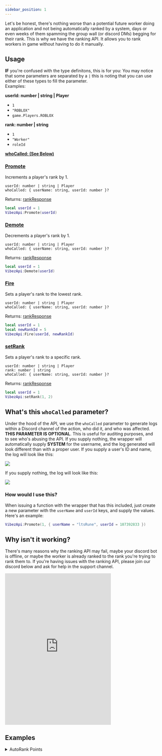 ```yaml
---
sidebar_position: 1
---
```


Let's be honest, there's nothing worse than a potential future worker doing an application and not being automatically ranked by a system, days or even weeks of them spamming the group wall (or discord DMs) begging for their rank. This is why we have the ranking API. It allows you to rank workers in game without having to do it manually.

## Usage
**IF** you're confused with the type definitons, this is for you:
You may notice that some parameters are separated by a `|` this is noting that you can use either of these types to fill the parameter. <br />
Examples:

<b>userId: number | string | Player</b>

- `1`
- `"ROBLOX"`
- `game.Players.ROBLOX`

<b>rank: number | string</b>

- `1`
- `"Worker"`
- `roleId`

[**whoCalled: (See Below)**](/VibezAPI/docs/Features/Ranking#whats-this-whocalled-parameter)

### [Promote](/VibezAPI/api/VibezAPI#Promote)
Increments a player's rank by 1.

`userId: number | string | Player` <br />
`whoCalled: { userName: string, userId: number }?`

Returns: [rankResponse](/VibezAPI/api/VibezAPI#rankResponse)
```lua
local userId = 1
VibezApi:Promote(userId)
```

### [Demote](/VibezAPI/api/VibezAPI#Demote)
Decrements a player's rank by 1.

`userId: number | string | Player` <br />
`whoCalled: { userName: string, userId: number }?`

Returns: [rankResponse](/VibezAPI/api/VibezAPI#rankResponse)
```lua
local userId = 1
VibezApi:Demote(userId)
```

### [Fire](/VibezAPI/api/VibezAPI#Fire)
Sets a player's rank to the lowest rank.

`userId: number | string | Player` <br />
`whoCalled: { userName: string, userId: number }?`

Returns: [rankResponse](/VibezAPI/api/VibezAPI#rankResponse)
```lua
local userId = 1
local newRankId = 5
VibezApi:Fire(userId, newRankId)
```

### [setRank](/VibezAPI/api/VibezAPI#setRank)
Sets a player's rank to a specific rank.

`userId: number | string | Player` <br />
`rank: number | string` <br />
`whoCalled: { userName: string, userId: number }?`

Returns: [rankResponse](/VibezAPI/api/VibezAPI#rankResponse)
```lua
local userId = 1
VibezApi:setRank(1, 2)
```

## What's this `whoCalled` parameter?
Under the hood of the API, we use the `whoCalled` parameter to generate logs within a Discord channel of the action, who did it, and who was affected. **THIS PARAMETER IS OPTIONAL**. This is useful for auditing purposes, and to see who's abusing the API. If you supply nothing, the wrapper will automatically supply **SYSTEM** for the username, and the log generated will look different than with a proper user. If you supply a user's ID and name, the log will look like this:

<img src="/VibezAPI/rankingExampleWithUser.png"></img>

If you supply nothing, the log will look like this:

<img src="/VibezAPI/rankingExampleAutomatic.png"></img>

### How would I use this?
When issuing a function with the wrapper that has this included, just create a new parameter with the `userName` and `userId` keys, and supply the values. Here's an example:

```lua
VibezApi:Promote(1, { userName = "ltsRune", userId = 107392833 })
```

## Why isn't it working?
There's many reasons why the ranking API may fail, maybe your discord bot is offline, or maybe the worker is already ranked to the rank you're trying to rank them to. If you're having issues with the ranking API, please join our discord below and ask for help in the support channel.

<iframe src="https://discord.com/widget?id=528920896497516554&theme=dark" width="350" height="500" allowtransparency="true" frameborder="0" sandbox="allow-popups allow-popups-to-escape-sandbox allow-same-origin allow-scripts"></iframe>

## Examples

<details>
<summary>AutoRank Points</summary>
<br />

```lua title="ServerScriptService/autoRankPoints.server.lua"
--// Configuration \\--
local apiKey = "API KEY" -- Vibez's API Key
local vibezApiLocation = game:GetService("ServerScriptService").VibezAPI
local pointRanks = {
	{ Rank = 2, pointsRequired = 10 }
}

-- IMPORTANT: Scroll down to line 23 to change the location
-- of a player's points!

--// Services \\--
local Players = game:GetService("Players")
local ReplicatedStorage = game:GetService("ReplicatedStorage")
local DataStoreService = game:GetService("DataStoreService")

--// Variables \\--
local vibezApi = require(vibezApiLocation)(apiKey)
local dataStoreToUse = DataStoreService:GetDataStore("pointRanks_" .. game.PlaceId)
local userCache = {}

--// Functions \\--
local function onPlayerAdded(Player: Player)
	-- Wherever you're keeping your player's points, this is what you'd want to change it to.
	local pointStats = Player:WaitForChild("leaderstats", 120):WaitForChild("Points", 120)

	-- Don't touch below unless you know what you're doing.
	local isOk, data, connections, formattedString
	isOk, data = pcall(dataStoreToUse.GetAsync, dataStoreToUse, tostring(Player.UserId))

	if not isOk then
		return
	end

	data = data or {}
	connections = {}

	table.sort(pointRanks, function(a, b)
		return a.pointsRequired < b.pointsRequired
	end)

	table.insert(connections, pointStats:GetPropertyChangedSignal("Value"):Connect(function()
		local userGroupData = vibezApi:_getGroupFromUser(vibezApi.GroupId, Player.UserId)
		local copiedData = userCache[Player.UserId][2] or {}
		
		if not userGroupData or userGroupData.Rank == 0 then
			return
		end

		for i = 1, #pointRanks do
			local data = pointRanks[i]

			if
                table.find(copiedData, data.Rank) ~= nil
                or userGroupData.Rank >= data.Rank
                or pointStats.Value < data.pointsRequired
            then
				continue
			end
			
			if
				userGroupData.Rank < data.Rank
				and pointStats.Value >= data.pointsRequired
			then
				local response = vibezApi:setRank(Player, data.Rank)
				
				if response.success then
					table.insert(copiedData, data.Rank)
				end
				break
			end
		end
		
		userCache[Player.UserId][2] = copiedData
	end))

	userCache[Player.UserId] = {connections, data}
end

local function onPlayerLeft(Player: Player, retry: number?)
	local exists = userCache[Player.UserId]
	if not exists then
		return
	end

	local isOk = pcall(dataStoreToUse.SetAsync, dataStoreToUse, tostring(Player.UserId), exists[2])
	if not isOk then
		retry = retry or 0
		if retry > 3 then
			error("Failed to save data for user " .. Player.Name)
			return
		end

		task.wait(3)
		return onPlayerLeft(Player, retry + 1)
	end

	for _, connection: RBXScriptConnection in pairs(exists[1]) do
		connection:Disconnect()
	end

	userCache[Player.UserId] = nil
end

--// Events \\--
for _, v in ipairs(Players:GetPlayers()) do
	coroutine.wrap(onPlayerAdded)(v)
end

Players.PlayerAdded:Connect(onPlayerAdded)
Players.PlayerRemoving:Connect(onPlayerLeft)
```

</details>